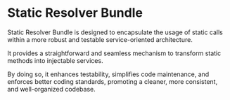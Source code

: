 # Static Resolver Bundle

Static Resolver Bundle is designed to encapsulate the usage of static calls within a more robust and testable service-oriented architecture.

It provides a straightforward and seamless mechanism to transform static methods into injectable services. 

By doing so, it enhances testability, simplifies code maintenance, and enforces better coding standards, promoting a cleaner, more consistent, and well-organized codebase.
